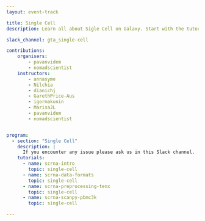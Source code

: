 ```yaml
---
layout: event-track

title: Single Cell
description: Learn all about Sigle Cell on Galaxy. Start with the tutorial at your own pace. If you need support contact us via the Slack Channel [gta_single-cell](https://gtnsmrgsbord.slack.com/archives/C07NE0B4ZEZ).

slack_channel: gta_single-cell

contributions:
    organisers:
        - pavanvidem
        - nomadscientist
    instructors:
        - annasyme
        - Nilchia
        - dianichj
        - GarethPrice-Aus
        - igormakunin
        - MarisaJL
        - pavanvidem
        - nomadscientist


program:
  - section: "Single Cell" 
    description: |
      If you encounter any issue please ask us in this Slack channel. 
    tutorials:
      - name: scrna-intro
        topic: single-cell
      - name: scrna-data-formats
        topic: single-cell
      - name: scrna-preprocessing-tenx
        topic: single-cell
      - name: scrna-scanpy-pbmc3k
        topic: single-cell

---
```


